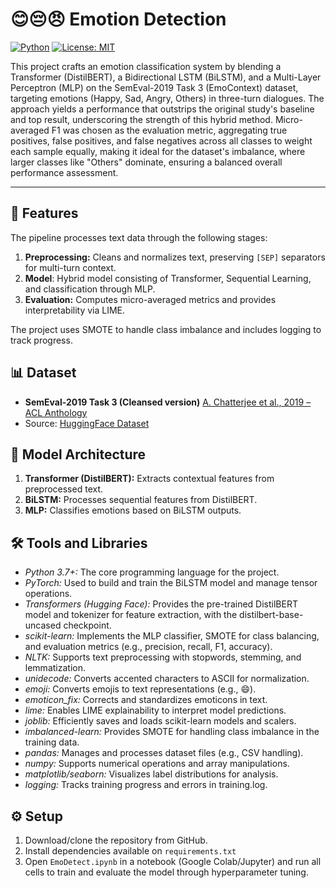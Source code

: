 # 😊😔😠 Emotion Detection
[![Python](https://img.shields.io/badge/python-3.8+-blue.svg)](https://www.python.org/) [![License: MIT](https://img.shields.io/badge/License-MIT-yellow.svg)](https://opensource.org/licenses/MIT)

This project crafts an emotion classification system by blending a Transformer (DistilBERT), a Bidirectional LSTM (BiLSTM), and a Multi-Layer Perceptron (MLP) on the SemEval-2019 Task 3 (EmoContext) dataset, targeting emotions (Happy, Sad, Angry, Others) in three-turn dialogues. The approach yields a performance that outstrips the original study's baseline and top result, underscoring the strength of this hybrid method. Micro-averaged F1 was chosen as the evaluation metric, aggregating true positives, false positives, and false negatives across all classes to weight each sample equally, making it ideal for the dataset's imbalance, where larger classes like "Others" dominate, ensuring a balanced overall performance assessment.

---

## 🚀 Features
The pipeline processes text data through the following stages:
1. **Preprocessing:** Cleans and normalizes text, preserving `[SEP]` separators for multi-turn context.
2. **Model**: Hybrid model consisting of Transformer, Sequential Learning, and classification through MLP.
5. **Evaluation:** Computes micro-averaged metrics and provides interpretability via LIME.

The project uses SMOTE to handle class imbalance and includes logging to track progress.

## 📊 Dataset
- **SemEval-2019 Task 3 (Cleansed version)** [A. Chatterjee et al., 2019 – ACL Anthology](https://aclanthology.org/S19-2005.pdf)
- Source: [HuggingFace Dataset](https://huggingface.co/datasets/oneonlee/cleansed_emocontext)

## 🧠 Model Architecture
1. **Transformer (DistilBERT):** Extracts contextual features from preprocessed text.
2. **BiLSTM:** Processes sequential features from DistilBERT.
3. **MLP:** Classifies emotions based on BiLSTM outputs.

## 🛠️ Tools and Libraries
- _Python 3.7+:_ The core programming language for the project.
- _PyTorch:_ Used to build and train the BiLSTM model and manage tensor operations.
- _Transformers (Hugging Face):_ Provides the pre-trained DistilBERT model and tokenizer for feature extraction, with the distilbert-base-uncased checkpoint.
- _scikit-learn:_ Implements the MLP classifier, SMOTE for class balancing, and evaluation metrics (e.g., precision, recall, F1, accuracy).
- _NLTK:_ Supports text preprocessing with stopwords, stemming, and lemmatization.
- _unidecode:_ Converts accented characters to ASCII for normalization.
- _emoji:_ Converts emojis to text representations (e.g., :smile:).
- _emoticon_fix:_ Corrects and standardizes emoticons in text.
- _lime:_ Enables LIME explainability to interpret model predictions.
- _joblib:_ Efficiently saves and loads scikit-learn models and scalers.
- _imbalanced-learn:_ Provides SMOTE for handling class imbalance in the training data.
- _pandas:_ Manages and processes dataset files (e.g., CSV handling).
- _numpy:_ Supports numerical operations and array manipulations.
- _matplotlib/seaborn:_ Visualizes label distributions for analysis.
- _logging:_ Tracks training progress and errors in training.log.

## ⚙️ Setup
1. Download/clone the repository from GitHub.
2. Install dependencies available on `requirements.txt`
3. Open `EmoDetect.ipynb` in a notebook (Google Colab/Jupyter) and run all cells to train and evaluate the model through hyperparameter tuning.
